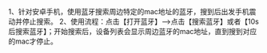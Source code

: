 1、针对安卓手机，使用蓝牙搜索周边特定的mac地址的蓝牙，搜到后出发手机震动并停止搜索。
2、使用流程：点击【打开蓝牙】-->点击【搜索蓝牙】或者【10s后搜索蓝牙】；开始搜索后，设备列表会显示周边蓝牙的mac地址，直到搜到对应的mac才停止。
